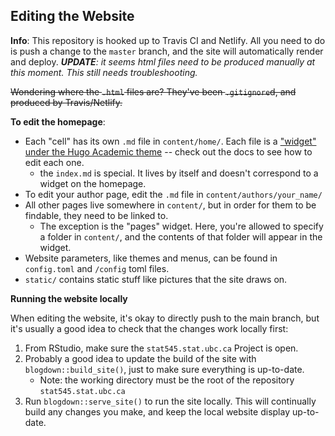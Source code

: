 ## Editing the Website

**Info**: This repository is hooked up to Travis CI and Netlify. All you need to do is push a change to the `master` branch, and the site will automatically render and deploy. _**UPDATE**: it seems html files need to be produced manually at this moment. This still needs troubleshooting._

~~Wondering where the `.html` files are? They've been `.gitignore`d, and produced by Travis/Netlify.~~

**To edit the homepage**:

- Each "cell" has its own `.md` file in `content/home/`. Each file is a ["widget" under the Hugo Academic theme](https://wowchemy.com/docs/page-builder/) -- check out the docs to see how to edit each one.
    - the `index.md` is special. It lives by itself and doesn't correspond to a widget on the homepage.
- To edit your author page, edit the `.md` file in `content/authors/your_name/`
- All other pages live somewhere in `content/`, but in order for them to be findable, they need to be linked to.
    - The exception is the "pages" widget. Here, you're allowed to specify a folder in `content/`, and the contents of that folder will appear in the widget. 
- Website parameters, like themes and menus, can be found in `config.toml` and `/config` toml files. 
- `static/` contains static stuff like pictures that the site draws on.

**Running the website locally**

When editing the website, it's okay to directly push to the main branch, but it's usually a good idea to check that the changes work locally first:

1. From RStudio, make sure the `stat545.stat.ubc.ca` Project is open.
2. Probably a good idea to update the build of the site with `blogdown::build_site()`, just to make sure everything is up-to-date.
    - Note: the working directory must be the root of the repository `stat545.stat.ubc.ca`
3. Run `blogdown::serve_site()` to run the site locally. This will continually build any changes you make, and keep the local website display up-to-date.

